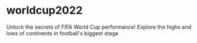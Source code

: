 # worldcup2022
Unlock the secrets of FIFA World Cup performance! Explore the highs and lows of continents in football's biggest stage
